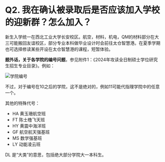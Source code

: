 # Q2. 我在确认被录取后是否应该加入学校的迎新群？怎么加入？

新生入学统一在西北工业大学长安校区。航空，材料，机电，QM的材料部分在大三可能搬回友谊校区，部分专业本科做毕业设计时会前往太仓智慧港。在夏季学期也可选择修读某些开设在太仓智慧港的课程，短暂体验。

**题外话，关于各学院的编号问题**，参见附件1：《2024年攻读全日制硕士学位研究生招生专业目录》。例如：

![学院编号](./assets/schools.png)

不过，对于编号在10之后的学院，这不是绝对的，例如11可能代指理学院中的任意一个。

其他的特殊代号：
 - HA 黄玉珊航空班
 - FT 陈士橹飞天班
 - HY 黄震中海洋班
 - GF 航空航天强基班
 - MS 数学强基班
 - LY 动能凌云班

DL 是“大类”的意思，包括绝大部分学院大一本科生。
